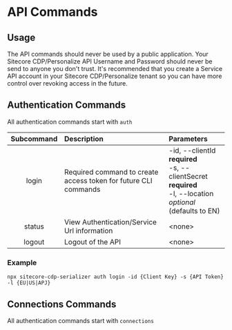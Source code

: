 # API Commands

## Usage

The API commands should never be used by a public application. Your Sitecore CDP/Personalize API Username and Password should never be send to anyone you don't trust. It's recommended that you create a Service API account in your Sitecore CDP/Personalize tenant so you can have more control over revoking access in the future.

## Authentication Commands
All authentication commands start with `auth`

|   Subcommand   | Description                                                     | Parameters                                     |
| :---------: | :-------------------------------------------------------------- | :--------------------------------------------- |
|    login     | Required command to create access token for future CLI commands | -id, --clientId **required** <br />-s, --clientSecret **required**<br />-l, --location *optional* (defaults to EN)|
| status | View Authentication/Service Url information             | \<none>                                        |
| logout | Logout of the API             | \<none>                                        |

### Example
`npx sitecore-cdp-serializer auth login -id {Client Key} -s {API Token} -l {EU|US|APJ}`

## Connections Commands
All authentication commands start with `connections`
